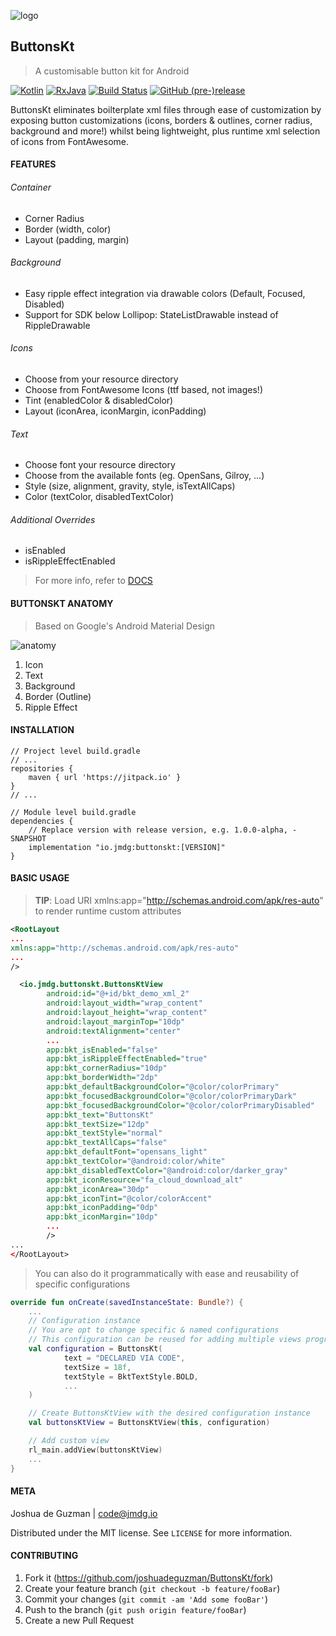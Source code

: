 ![logo](https://i.imgur.com/259nc51.png)
## ButtonsKt
> A customisable button kit for Android

[![Kotlin](https://img.shields.io/badge/Kotlin-1.2.51-green.svg?style=flat-square)](http://kotlinlang.org)
[![RxJava](https://img.shields.io/badge/Support-27.1.1-6ab344.svg?style=flat-square)](https://github.com/ReactiveX/RxJava/releases/tag/v2.1.10)
[![Build Status](https://img.shields.io/travis/joshuadeguzman/ButtonsKt.svg?style=flat-square)](https://travis-ci.org/joshuadeguzman/ButtonsKt)
[![GitHub (pre-)release](https://img.shields.io/github/release/joshuadeguzman/ButtonsKt/all.svg?style=flat-square)
](./../../releases)

ButtonsKt eliminates boilterplate xml files through ease of customization by exposing button customizations 
(icons, borders & outlines, corner radius, background and more!) 
whilst being lightweight, plus runtime xml selection of icons from FontAwesome.

#### FEATURES
###### Container
* Corner Radius
* Border (width, color)
* Layout (padding, margin)

###### Background
* Easy ripple effect integration via drawable colors (Default, Focused, Disabled)
* Support for SDK below Lollipop: StateListDrawable instead of RippleDrawable

###### Icons
* Choose from your resource directory
* Choose from FontAwesome Icons (ttf based, not images!)
* Tint (enabledColor & disabledColor)
* Layout (iconArea, iconMargin, iconPadding)

###### Text
* Choose font your resource directory
* Choose from the available fonts (eg. OpenSans, Gilroy, ...)
* Style (size, alignment, gravity, style, isTextAllCaps)
* Color (textColor, disabledTextColor)

###### Additional Overrides
* isEnabled
* isRippleEffectEnabled
> For more info, refer to [DOCS](https://jmdg.io/ButtonsKt)

#### BUTTONSKT ANATOMY
> Based on Google's Android Material Design

![anatomy](https://i.imgur.com/jNhcAZI.png)

1. Icon
2. Text
3. Background
4. Border (Outline)
5. Ripple Effect

#### INSTALLATION

```Gradle
// Project level build.gradle
// ...
repositories {
    maven { url 'https://jitpack.io' }
}
// ...

// Module level build.gradle
dependencies {
    // Replace version with release version, e.g. 1.0.0-alpha, -SNAPSHOT
    implementation "io.jmdg:buttonskt:[VERSION]"
}
```

#### BASIC USAGE
> __TIP__: Load URI xmlns:app="http://schemas.android.com/apk/res-auto" to render runtime custom attributes

```XML
<RootLayout
...
xmlns:app="http://schemas.android.com/apk/res-auto"
...
/>

  <io.jmdg.buttonskt.ButtonsKtView
        android:id="@+id/bkt_demo_xml_2"
        android:layout_width="wrap_content"
        android:layout_height="wrap_content"
        android:layout_marginTop="10dp"
        android:textAlignment="center"
        ...
        app:bkt_isEnabled="false"
        app:bkt_isRippleEffectEnabled="true"
        app:bkt_cornerRadius="10dp"
        app:bkt_borderWidth="2dp"
        app:bkt_defaultBackgroundColor="@color/colorPrimary"
        app:bkt_focusedBackgroundColor="@color/colorPrimaryDark"
        app:bkt_focusedBackgroundColor="@color/colorPrimaryDisabled"
        app:bkt_text="ButtonsKt"
        app:bkt_textSize="12dp"
        app:bkt_textStyle="normal"
        app:bkt_textAllCaps="false"
        app:bkt_defaultFont="opensans_light"
        app:bkt_textColor="@android:color/white"
        app:bkt_disabledTextColor="@android:color/darker_gray"
        app:bkt_iconResource="fa_cloud_download_alt"
        app:bkt_iconArea="30dp"
        app:bkt_iconTint="@color/colorAccent"
        app:bkt_iconPadding="0dp"
        app:bkt_iconMargin="10dp"
        ... 
        />
...
</RootLayout>

```
> You can also do it programmatically with ease and reusability of specific configurations

```Kotlin
override fun onCreate(savedInstanceState: Bundle?) {
    ...
    // Configuration instance
    // You are opt to change specific & named configurations
    // This configuration can be reused for adding multiple views programatically
    val configuration = ButtonsKt(
            text = "DECLARED VIA CODE",
            textSize = 18f,
            textStyle = BktTextStyle.BOLD,
            ...
    )

    // Create ButtonsKtView with the desired configuration instance
    val buttonsKtView = ButtonsKtView(this, configuration)

    // Add custom view
    rl_main.addView(buttonsKtView)
    ...
}
```

#### META

Joshua de Guzman | code@jmdg.io

Distributed under the MIT license. See ``LICENSE`` for more information.

#### CONTRIBUTING

1. Fork it (<https://github.com/joshuadeguzman/ButtonsKt/fork>)
2. Create your feature branch (`git checkout -b feature/fooBar`)
3. Commit your changes (`git commit -am 'Add some fooBar'`)
4. Push to the branch (`git push origin feature/fooBar`)
5. Create a new Pull Request
